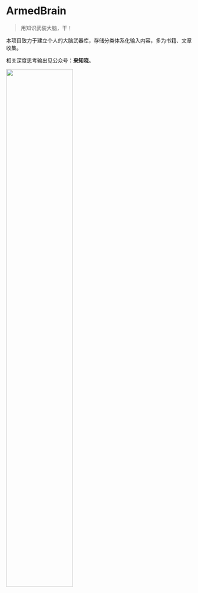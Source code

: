 # ArmedBrain
> 用知识武装大脑，干！

本项目致力于建立个人的大脑武器库，存储分类体系化输入内容，多为书籍、文章收集。

相关深度思考输出见公众号：**来知晓**。
 
 <img src="https://img-blog.csdnimg.cn/3bbd79e357a744f49ad4dcdab4435abb.jpg" width="60%">

